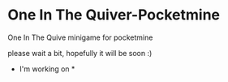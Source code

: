 # One In The Quiver-Pocketmine
One In The Quive minigame for pocketmine

please wait a bit, hopefully it will be soon :)
 * I'm working on *
